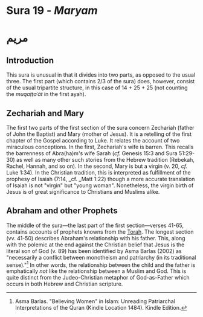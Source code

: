 # Sura 19 - _Maryam_

# مريم

## Introduction

This sura is unusual in that it divides into two parts, as opposed to the usual three. The first part \(which contains 2/3 of the sura\) does, however, consist of the usual tripartite structure, in this case of 14 + 25 + 25 \(not counting the _muqaṭṭaʿāt_ in the first ayah\).

## Zechariah and Mary

The first two parts of the first section of the sura concern Zechariah \(father of John the Baptist\) and Mary \(mother of Jesus\). It is a retelling of the first chapter of the Gospel according to Luke. It relates the account of two miraculous conceptions. In the first, Zechariah's wife is barren. This recalls the barrenness of Abra\(ha\)m's wife Sarah \(_cf._ Genesis 15:3 and Sura 51:29-30\) as well as many other such stories from the Hebrew tradition \(Rebekah, Rachel, Hannah, and so on\). In the second,  Mary is but a virgin \(v. 20, _cf._ Luke 1:34\). In the Christian tradition, this is interpreted as fulfillment of the prophesy of Isaiah \(7:14, _cf. _Matt 1:22\) though a more accurate translation of Isaiah is not "virgin" but "young woman". Nonetheless, the virgin birth of Jesus is of great significance to Christians and Muslims alike.

## Abraham and other Prophets

The middle of the sura—the last part of the first section—verses 41-65, contains accounts of prophets knowns from the [Torah](/torah.md). The longest section \(vv. 41-50\) describes Abraham's relationship with his father. This, along with the polemic at the end against the Christian belief that Jesus is the literal son of God \(v. 89\) has been identified by Asma Barlas \(2002\) as "necessarily a conflict between monotheism and patriarchy \(in its traditional sense\)."[^1] In other words, the relationship between the child and the father is emphatically _not_ like the relationship between a Muslim and God. This is quite distinct from the Judeo-Christian metaphor of God-as-Father which occurs in both Hebrew and Christian scripture.

 

[^1]: Asma Barlas. "Believing Women" in Islam: Unreading Patriarchal Interpretations of the Quran \(Kindle Location 1484\). Kindle Edition.

